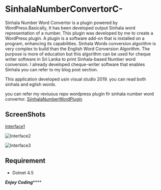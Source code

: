 # SinhalaNumberConvertorC-
Sinhala Number Word Convertor is a plugin powered by WordPress.Basically, It has been developed output Sinhala word representation of a number. 
This plugin was developed by me to create a WordPress plugin. A plugin is a software add-on that is installed on a program, enhancing its capabilities. 
Sinhala Words conversion algorithm is very complex to build than the English Word Conversion Algorithm. The purpose is more of education but this algorithm can be 
used for cheque writer software in Sri Lanka to print Sinhala-based Number word conversion. I already developed cheque-writer software that enables Sinhala 
you can refer to my blog post section.

This application developed usin visual studio 2019. you can read both sinhala and eglish words.

you can refer my reviuous repo wordpress plugin fir sinhala number word convertor.
[SiinhalaNumberWordPlugin](https://github.com/Manoj-Madushantha/SiinhalaNumberWordPlugin)


## ScreenShots

[Interface1](/iterface1.jpg)

![Interface2](/iterface2.jpg)

![Interface3](/iterface3.jpg)

## Requirement
* Dotnet 4.5


***************Enjoy Coding*******************
